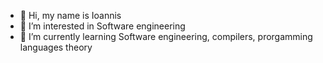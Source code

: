 - 👋 Hi, my name is Ioannis
- 👀 I’m interested in Software engineering 
- 🌱 I’m currently learning Software engineering, compilers, prorgamming languages theory

<!---
el13133/el13133 is a ✨ special ✨ repository because its `README.md` (this file) appears on your GitHub profile.
You can click the Preview link to take a look at your changes.
--->
